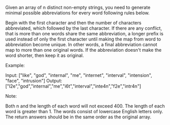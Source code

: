 Given an array of n distinct non-empty strings, you need to generate minimal possible abbreviations for every word following rules below.


Begin with the first character and then the number of characters abbreviated, which followed by the last character.
If there are any conflict, that is more than one words share the same abbreviation, a longer prefix is used instead of only the first character until making the map from word to abbreviation become unique. In other words, a final abbreviation cannot map to more than one original words.
 If the abbreviation doesn't make the word shorter, then keep it as original.


Example:

Input: ["like", "god", "internal", "me", "internet", "interval", "intension", "face", "intrusion"]
Output: ["l2e","god","internal","me","i6t","interval","inte4n","f2e","intr4n"]




Note:

 Both n and the length of each word will not exceed 400.
 The length of each word is greater than 1.
 The words consist of lowercase English letters only.
 The return answers should be in the same order as the original array.
